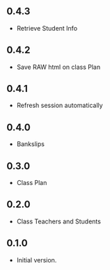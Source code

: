 ## 0.4.3

- Retrieve Student Info

## 0.4.2

- Save RAW html on class Plan

## 0.4.1

- Refresh session automatically

## 0.4.0

- Bankslips

## 0.3.0

- Class Plan

## 0.2.0

- Class Teachers and Students

## 0.1.0

- Initial version.

